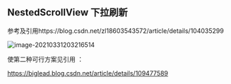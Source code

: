 ## NestedScrollView 下拉刷新

参考及引用https://blog.csdn.net/zl18603543572/article/details/104035299

![image-20210331203216514](https://gitee.com/balabalaqwq/pics/raw/master/image-20210331203216514.png)

使第二种可行方案见引用 ：

https://biglead.blog.csdn.net/article/details/109477589

